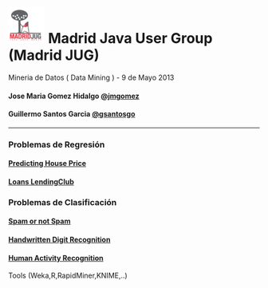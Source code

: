 
![Madrid JUG](logo/logoMadridJUG.png) Madrid Java User Group (Madrid JUG)
==================================

Mineria de Datos ( Data Mining ) - 9 de Mayo 2013 
#### Jose Maria Gomez Hidalgo [@jmgomez](http://twitter.com/jmgomez)
#### Guillermo Santos Garcia [@gsantosgo](http://twitter.com/gsantosgo)
-------------------------------------------------
### Problemas de Regresión 

####  [Predicting House Price](predictHousePrice.md) 
####  [Loans LendingClub](loansLendingClub.md) 

### Problemas de Clasificación 

####  [Spam or not Spam](spam.md)
####  [Handwritten Digit Recognition](handwritten.md)
####  [Human Activity Recognition](samsungPredictive.md)

Tools (Weka,R,RapidMiner,KNIME,..)


  
  

